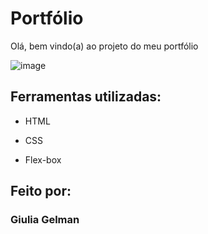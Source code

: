 # Portfólio
Olá, bem vindo(a) ao projeto do meu portfólio

![image](https://github.com/user-attachments/assets/21579ce7-298f-45fd-a16b-b14ec40c9aab)

## Ferramentas utilizadas:

* HTML

* CSS

* Flex-box

## Feito por:

### Giulia Gelman

